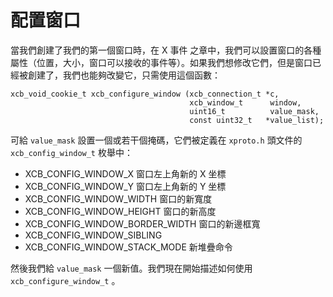 配置窗口
===

當我們創建了我們的第一個窗口時，在 X 事件 之章中，我們可以設置窗口的各種屬性（位置，大小，窗口可以接收的事件等）。如果我們想修改它們，但是窗口已經被創建了，我們也能夠改變它，只需使用這個函數：

    xcb_void_cookie_t xcb_configure_window (xcb_connection_t *c,
                                            xcb_window_t      window,
                                            uint16_t          value_mask,
                                            const uint32_t   *value_list);

可給 `value_mask` 設置一個或若干個掩碼，它們被定義在 `xproto.h` 頭文件的 `xcb_config_window_t` 枚舉中：

- XCB_CONFIG_WINDOW_X               窗口左上角新的 X 坐標
- XCB_CONFIG_WINDOW_Y               窗口左上角新的 Y 坐標
- XCB_CONFIG_WINDOW_WIDTH           窗口的新寬度
- XCB_CONFIG_WINDOW_HEIGHT          窗口的新高度
- XCB_CONFIG_WINDOW_BORDER_WIDTH    窗口的新邊框寬 
- XCB_CONFIG_WINDOW_SIBLING
- XCB_CONFIG_WINDOW_STACK_MODE      新堆疊命令

然後我們給 `value_mask` 一個新值。我們現在開始描述如何使用 `xcb_configure_window_t` 。

